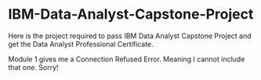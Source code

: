 # IBM-Data-Analyst-Capstone-Project
Here is the project required to pass IBM Data Analyst Capstone Project and get the Data Analyst Professional Certificate.

Module 1 gives me a Connection Refused Error. Meaning I cannot include that one. Sorry!
